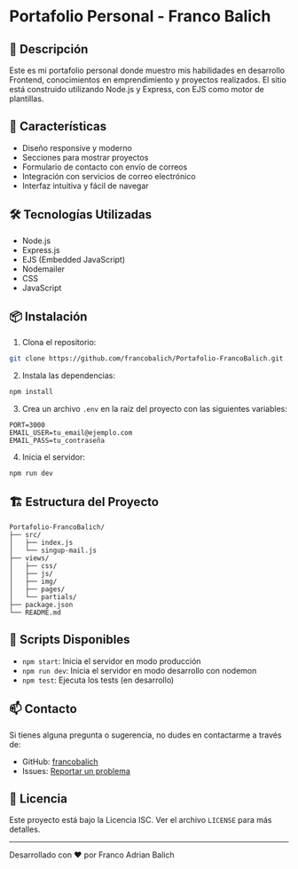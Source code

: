 # Portafolio Personal - Franco Balich

## 📝 Descripción
Este es mi portafolio personal donde muestro mis habilidades en desarrollo Frontend, conocimientos en emprendimiento y proyectos realizados. El sitio está construido utilizando Node.js y Express, con EJS como motor de plantillas.

## 🚀 Características
- Diseño responsive y moderno
- Secciones para mostrar proyectos
- Formulario de contacto con envío de correos
- Integración con servicios de correo electrónico
- Interfaz intuitiva y fácil de navegar

## 🛠️ Tecnologías Utilizadas
- Node.js
- Express.js
- EJS (Embedded JavaScript)
- Nodemailer
- CSS
- JavaScript

## 📦 Instalación

1. Clona el repositorio:
```bash
git clone https://github.com/francobalich/Portafolio-FrancoBalich.git
```

2. Instala las dependencias:
```bash
npm install
```

3. Crea un archivo `.env` en la raíz del proyecto con las siguientes variables:
```
PORT=3000
EMAIL_USER=tu_email@ejemplo.com
EMAIL_PASS=tu_contraseña
```

4. Inicia el servidor:
```bash
npm run dev
```

## 🏗️ Estructura del Proyecto
```
Portafolio-FrancoBalich/
├── src/
│   ├── index.js
│   └── singup-mail.js
├── views/
│   ├── css/
│   ├── js/
│   ├── img/
│   ├── pages/
│   └── partials/
├── package.json
└── README.md
```

## 🚀 Scripts Disponibles
- `npm start`: Inicia el servidor en modo producción
- `npm run dev`: Inicia el servidor en modo desarrollo con nodemon
- `npm test`: Ejecuta los tests (en desarrollo)

## 📫 Contacto
Si tienes alguna pregunta o sugerencia, no dudes en contactarme a través de:
- GitHub: [francobalich](https://github.com/francobalich)
- Issues: [Reportar un problema](https://github.com/francobalich/Portafolio-FrancoBalich/issues)

## 📄 Licencia
Este proyecto está bajo la Licencia ISC. Ver el archivo `LICENSE` para más detalles.

---
Desarrollado con ❤️ por Franco Adrian Balich
